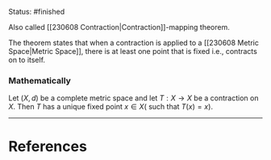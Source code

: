 Status: #finished 

Also called [[230608 Contraction|Contraction]]-mapping theorem. 

The theorem states that when a contraction is applied to a [[230608 Metric Space|Metric Space]], there is at least one point that is fixed i.e., contracts on to itself. 

### Mathematically 
Let $(X, d)$ be a complete metric space and let $T: X \rightarrow X$ be a contraction on $X$. Then $T$ has a unique fixed point $x \in X($ such that $T(x)=x)$.


---
# References
